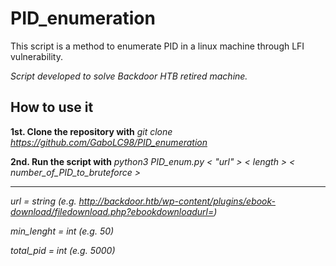 # PID_enumeration

This script is a method to enumerate PID in a linux machine through LFI vulnerability.

*Script developed to solve Backdoor HTB retired machine.*

## How to use it
**1st. Clone the repository with**
*git clone https://github.com/GaboLC98/PID_enumeration*

**2nd. Run the script with**
*python3 PID_enum.py < "url" >  < length > < number_of_PID_to_bruteforce >*
 
 --------------------------------------------

*url = string (e.g. http://backdoor.htb/wp-content/plugins/ebook-download/filedownload.php?ebookdownloadurl=)* 

*min_lenght = int (e.g. 50)*

*total_pid = int (e.g. 5000)*

